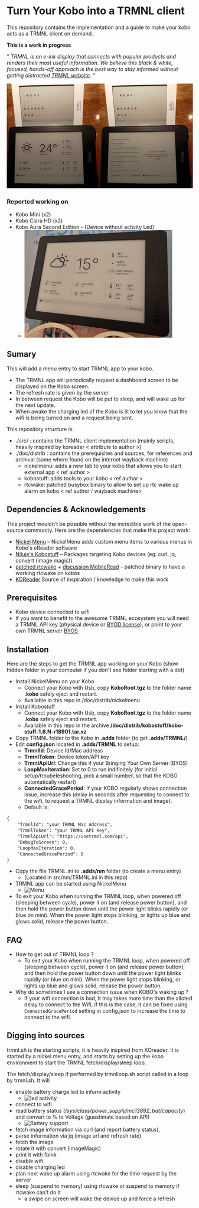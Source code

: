# Turn Your Kobo into a TRMNL client
This repository contains the implementation and a guide to make your kobo acts as a TRMNL client on demand.

**This is a work in progress**

" *TRMNL is an e-ink display that connects with popular products and renders their most useful information. We believe this black & white, focused, hands-off approach is the best way to stay informed without getting distracted [TRMNL website](https://usetrmnl.com/).* "

![Capture](./doc/img/capture.jpg)

### Reported working on
- Kobo Mini (x2)
- Kobo Clara HD (x2)
- Kobo Aura Second Edition - (Device without activity Led)
  - ![Capture](./doc/img/Koboaurasecondedition.png)

## Sumary
This will add a menu entry to start TRMNL app to your kobo. 
- The TRMNL app will periodically request a dashboard screen to be displayed on the Kobo screen.
- The refresh rate is given by the server
- In between request the Kobo will be put to sleep, and will wake up for the next update.
- When awake the charging led of the Kobo is lit to let you know that the wifi is being turned on and a request being sent.

This repository structure is:
- ./src/ : contains the TRMNL client implementation (mainly scripts, heavily inspired by koreader < attribute to author >)
- ./doc/distrib : contains the prerequisites and sources, for references and archival (some where found on the internet wayback machine) 
  - nickelmenu: adds a new tab to your kobo that allows you to start external app < ref author >
  - kobostuff: adds tools to your kobo < ref author >
  - rtcwake: patched busybox binary to allow to set up rtc wake up alarm on kobo < ref author / wayback machine>

## Dependencies & Acknowledgements

This project wouldn’t be possible without the incredible work of the open-source community. Here are the dependencies that make this project work:

- [Nickel Menu](https://pgaskin.net/NickelMenu/) – NickelMenu adds custom menu items to various menus in Kobo's eReader software
- [Niluje's Kobostuff](https://www.mobileread.com/forums/showthread.php?t=225030&highlight=kobostuff) – Packages targeting Kobo devices (eg: curl, jq, convert (image magic))
- [patched rtcwake](https://web.archive.org/web/20160401013708/http://www.scherello.de/rtcwake_kobo.zip) + [discussion MobileRead](https://www.mobileread.com/forums/showthread.php?t=212145&page=5) – patched binary to have a working rtcwake on kobos
- [KOReader](https://github.com/koreader/koreader) Source of inspiration / knowledge to make this work

## Prerequisites

- Kobo device connected to wifi
- If you want to benefit to the awesome TRMNL ecosystem you will need a TRMNL API key (physical device or [BYOD license](https://shop.usetrmnl.com/products/byod)), or point to your own TRMNL server [BYOS](https://docs.usetrmnl.com/go/diy/byos)

## Installation
Here are the steps to get the TRMNL app working on your Kobo (show hidden folder in your computer if you don't see folder starting with a dot)
- Install NickelMenu on your Kobo 
  - Connect your Kobo with Usb, copy **KoboRoot.tgz** to the folder name **.kobo** safely eject and restart.
  - Available in this repo in /doc/distrib/nickelmenu
- Install Kobostuff
  - Connect your Kobo with Usb, copy **KoboRoot.tgz** to the folder name **.kobo** safely eject and restart.
  - Available in this repo in the archive **/doc/distrib/kobostuff/kobo-stuff-1.6.N-r18901.tar.xz**
- Copy TRMNL folder to the Kobo in **.adds** folder (to get **.adds/TRMNL/**)
- Edit **config.json** located in **.adds/TRMNL** to setup:
  - **TrmnlId**: Device Id/Mac address
  - **TrmnlToken**: Device token/API key
  - **TrmnlApiUrl**: Change this if your Bringing Your Own Server (BYOS)
  - **LoopMaxIteration**: Set to 0 to run indifinitely (for initial setup/troubeleshooting, pick a small number, so that the KOBO automatically restart)
  - **ConnectedGracePeriod**: If your KOBO regularly shows connection issue, increase this (delay in seconds after requesting to connect to the wifi, to request a TRMNL display information and image).
  - Default is:
```
{
    "TrmnlId": "your TRMNL Mac Address",
    "TrmnlToken": "your TRMNL API Key",
    "TrmnlApiUrl": "https://usetrmnl.com/api",
    "DebugToScreen": 0,
    "LoopMaxIteration": 0,
    "ConnectedGracePeriod": 0
}
````

- Copy the file TRMNL.ini to **.adds/nm** folder (to create a menu entry) 
  - (Located in src/nm/TRMNL.ini in this repo)
- TRMNL app can be started using NickelMenu
   - ![Menu](./doc/img/menu.png) 
- To exit your Kobo when running the TRMNL loop, when powered off (sleeping between cycle), power it on (and release power button), and then hold the power button down until the power light blinks rapidly (or blue on mini). When the power light stops blinking, or lights up blue and glows solid, release the power button.


## FAQ
- How to get out of TRMNL loop ?
    - To exit your Kobo when running the TRMNL loop, when powered off (sleeping between cycle), power it on (and release power button), and then hold the power button down until the power light blinks rapidly (or blue on mini). When the power light stops blinking, or lights up blue and glows solid, release the power button.
- Why do sometimes I see a connection issue when KOBO's waking up ?
  - If your wifi connection is bad, it may takes more time than the alloted delay to connect to the Wifi, if this is the case, it can be fixed using ```ConnectedGracePeriod``` setting in config.json to increase the time to connect to the wifi.

## Digging into sources

trmnl.sh is the starting scripts, it is heavily inspired from KOreader.
It is started by a nickel menu entry, and starts by setting up the kobo environment to start the TRMNL fetch/display/sleep loop.

The fetch/display/sleep if performed by trmnlloop.sh script called in a loop by trmnl.sh. It will 
- enable battery charge led to inform activity
  - ![led activity](./doc/img/ledsupport.png)
- connect to wifi
- read battery status (*/sys/class/power_supply/mc13892_bat/capacity*) and convert to % to Voltage (guestimate based on API)
  - ![Battery support](./doc/img/batterysupport.png)
- fetch image information via curl (and report battery status), 
- parse information via jq (image url and refresh rate)
- fetch the image
- rotate it with convert (ImageMagic)
- print it with fbink
- disable wifi
- disable charging led
- plan next wake up alarm using rtcwake for the time request by the server
- sleep (suspend to memory) using rtcwake or suspend to memory if rtcwake can't do it
  - a swipe on screen will wake the device up and force a refresh 
